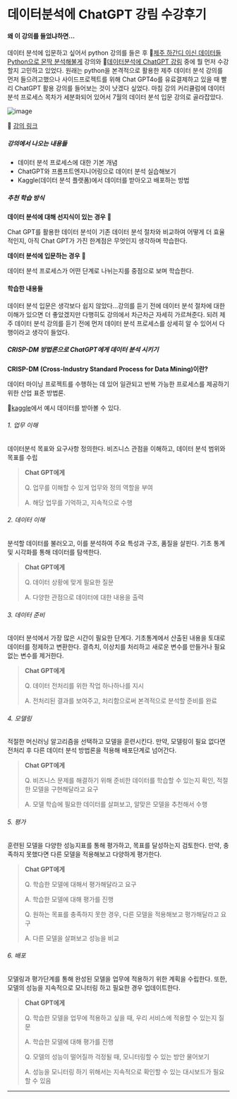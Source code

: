 # 데이터분석에 ChatGPT 강림 수강후기

#### 왜 이 강의를 들었냐하면...

데이터 분석에 입문하고 싶어서 python 강의를 들은 후 🔗[제주 하간디 이신 데이터들 Python으로 몬딱 분석해불게](https://weniv.link/5xfFEW) 강의와 🔗[데이터분석에 ChatGPT 강림](https://weniv.link/3ifLdu) 중에 뭘 먼저 수강할지 고민하고 있었다. 원래는 python을 본격적으로 활용한 제주 데이터 분석 강의를 먼저 들으려고했으나 사이드프로젝트를 위해 Chat GPT4o를 유료결제하고 있을 때 빨리 ChatGPT 활용 강의를 들어보는 것이 낫겠다 싶었다. 마침 강의 커리큘럼에 데이터 분석 프로세스 목차가 세분화되어 있어서 7월의 데이터 분석 입문 강의로 골라잡았다.

![image](https://github.com/CosmicLatte009/CosmicLatte009/assets/87015026/f5441d5d-a993-42c8-ac42-a6491a7b0836)

🔗 [강의 링크](https://www.inflearn.com/course/%EB%8D%B0%EC%9D%B4%ED%84%B0%EB%B6%84%EC%84%9D-chatgpt-%EA%B0%95%EB%A6%BC)

##### 강의에서 나오는 내용들

- 데이터 분석 프로세스에 대한 기본 개념
- ChatGPT와 프롬프트엔지니어링으로 데이터 분석 실습해보기
- Kaggle(데이터 분석 플랫폼)에서 데이터를 받아오고 배포하는 방법

##### 추천 학습 방식

**데이터 분석에 대해 선지식이 있는 경우** 🐇

Chat GPT를 활용한 데이터 분석이 기존 데이터 분석 절차와 비교하여 어떻게 더 효율적인지, 아직 Chat GPT가 가진 한계점은 무엇인지 생각하며 학습한다.

**데이터 분석에 입문하는 경우** 🐢

데이터 분석 프로세스가 어떤 단계로 나뉘는지를 중점으로 보며 학습한다.

#### 학습한 내용들

데이터 분석 입문은 생각보다 쉽지 않았다...강의를 듣기 전에 데이터 분석 절차에 대한 이해가 있으면 더 좋았겠지만 다행히도 강의에서 차근차근 자세히 가르쳐준다. 되려 제주 데이터 분석 강의를 듣기 전에 먼저 데이터 분석 프로세스를 상세히 알 수 있어서 다행이라고 생각이 들었다.

##### CRISP-DM 방법론으로 ChatGPT에게 데이터 분석 시키기

**CRISP-DM (Cross-Industry Standard Process for Data Mining)이란?**

데이터 마이닝 프로젝트를 수행하는 데 있어 일관되고 반복 가능한 프로세스를 제공하기 위한 산업 표준 방법론.

🔗[kaggle](https://www.kaggle.com/competitions/titanic)에서 예시 데이터를 받아볼 수 있다.

###### 1. 업무 이해

데이터분석 목표와 요구사항 정의한다.
비즈니스 관점을 이해하고, 데이터 분석 범위와 목표를 수립

> **Chat GPT에게**
>
> Q. 업무를 이해할 수 있게 업무와 정의 역할을 부여
>
> A. 해당 업무를 기억하고, 지속적으로 수행

###### 2. 데이터 이해

분석할 데이터를 불러오고, 이를 분석하여 주요 특성과 구조, 품질을 살핀다.
기초 통계 및 시각화를 통해 데이터를 탐색한다.

> **Chat GPT에게**
>
> Q. 데이터 상황에 맞게 필요한 질문
>
> A. 다양한 관점으로 데이터에 대한 내용을 출력

###### 3. 데이터 준비

데이터 분석에서 가장 많은 시간이 필요한 단계다.
기초통계에서 산출된 내용을 토대로 데이터를 정제하고 변환한다.
결측치, 이상치를 처리하고 새로운 변수를 만들거나 필요없는 변수를 제거한다.

> **Chat GPT에게**
>
> Q. 데이터 전처리를 위한 작업 하나하나를 지시
>
> A. 전처리된 결과를 보여주고, 처리함으로써 본격적으로 분석할 준비를 완료

###### 4. 모델링

적절한 머신러닝 알고리즘을 선택하고 모델을 훈련시킨다.
만약, 모델링이 필요 없다면 전처리 후 다른 데이터 분석 방법론을 적용해 배포단계로 넘어간다.

> **Chat GPT에게**
>
> Q. 비즈니스 문제를 해결하기 위해 준비한 데이터를 학습할 수 있는지 확인, 적절한 모델을 구현해달라고 요구
>
> A. 모델 학습에 필요한 데이터를 살펴보고, 알맞은 모델을 추천해서 수행

###### 5. 평가

훈련된 모델을 다양한 성능지표를 통해 평가하고, 목표를 달성하는지 검토한다.
만약, 충족하지 못했다면 다른 모델을 적용해보고 다양하게 평가한다.

> **Chat GPT에게**
>
> Q. 학습한 모델에 대해서 평가해달라고 요구
>
> A. 학습한 모델에 대해 평가를 진행
>
> Q. 원하는 목표를 충족하지 못한 경우, 다른 모델을 적용해보고 평가해달라고 요구
>
> A. 다른 모델을 살펴보고 성능을 비교

###### 6. 배포

모델링과 평가단계를 통해 완성된 모델을 업무에 적용하기 위한 계획을 수립한다.
또한, 모델의 성능을 지속적으로 모니터링 하고 필요한 경우 업데이트한다.

> **Chat GPT에게**
>
> Q. 학습한 모델을 업무에 적용하고 싶을 때, 우리 서비스에 적용할 수 있는지 질문
>
> A. 학습한 모델에 대해 평가를 진행
>
> Q. 모델의 성능이 떨어질까 걱정될 때, 모니터링할 수 있는 방안 물어보기
>
> A. 성능을 모니터링 하기 위해서는 지속적으로 확인할 수 있는 대시보드가 필요할 수 있음

---

